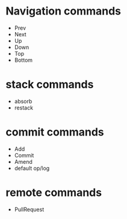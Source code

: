 

# Navigation commands
* Prev
* Next
* Up
* Down
* Top
* Bottom

# stack commands
* absorb
* restack

# commit commands
* Add
* Commit
* Amend
* default op/log

# remote commands
* PullRequest